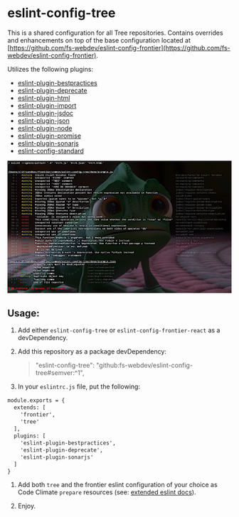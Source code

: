 # eslint-config-tree

This is a shared configuration for all Tree repositories. Contains overrides and enhancements on top of the base configuration located at [https://github.com/fs-webdev/eslint-config-frontier](https://github.com/fs-webdev/eslint-config-frontier).

Utilizes the following plugins:

 - [eslint-plugin-bestpractices](https://github.com/skye2k2/eslint-plugin-bestpractices)
 - [eslint-plugin-deprecate](https://github.com/AlexMost/eslint-plugin-deprecate)
 - [eslint-plugin-html](https://github.com/BenoitZugmeyer/eslint-plugin-html)
 - [eslint-plugin-import](https://github.com/benmosher/eslint-plugin-import)
 - [eslint-plugin-jsdoc](https://github.com/gajus/eslint-plugin-jsdoc)
 - [eslint-plugin-json](https://github.com/azeemba/eslint-plugin-json)
 - [eslint-plugin-node](https://github.com/mysticatea/eslint-plugin-node)
 - [eslint-plugin-promise](https://github.com/xjamundx/eslint-plugin-promise)
 - [eslint-plugin-sonarjs](https://github.com/SonarSource/eslint-plugin-sonarjs)
 - [eslint-config-standard](https://github.com/standard/eslint-config-standard)


![alt text](demo/example-eslint-results.png "Example linting infractions for things the Tree team cares about")

## Usage:

 1. Add either `eslint-config-tree` or `eslint-config-frontier-react` as a devDependency.

 1. Add this repository as a package devDependency:
    
    > "eslint-config-tree": "github:fs-webdev/eslint-config-tree#semver:^1",

 1. In your `eslintrc.js` file, put the following:
<pre><code>module.exports = {
  extends: [
    'frontier',
    'tree'
  ],
  plugins: [
    'eslint-plugin-bestpractices',
    'eslint-plugin-deprecate',
    'eslint-plugin-sonarjs'
  ]
}</code></pre>

 1. Add both `tree` and the frontier eslint configuration of your choice as Code Climate `prepare` resources (see: [extended eslint docs](https://www.familysearch.org/frontier/legacy/ui-components/eslint-config-frontier/)).

 1. Enjoy.
